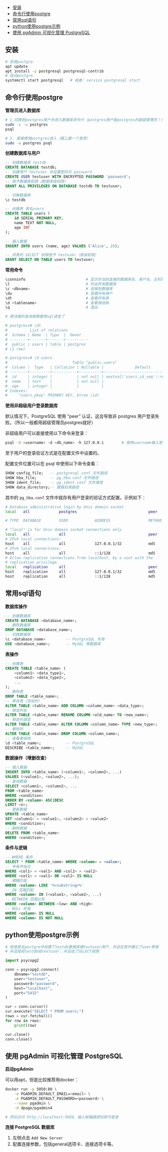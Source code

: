 - [安装](#安装)
- [命令行使用postgre](#命令行使用postgre)
- [常用sql语句](#常用sql语句)
- [python使用postgre示例](#python使用postgre示例)
- [使用 pgAdmin 可视化管理 PostgreSQL](#使用-pgadmin-可视化管理-postgresql)


## 安装

```bash
# 安装postgre
apt update
apt install -y postgresql postgresql-contrib
# 启动postgre
systemctl start postgresql   # 或者: service postgresql start
```

## 命令行使用postgre

**管理员进入数据库**

```bash
# 1.切换到postgres用户并进入数据库命令行（postgres用户是postgres的超级管理员！）
sudo -i -u postgres
psql

# 2. 直接使用postgres进入（跟上面一个意思）
sudo -u postgres psql
```

**创建数据库与用户**

```sql
-- 创建数据库 testdb
CREATE DATABASE testdb;
-- 创建用户 testuser 并设置密码为 password
CREATE USER testuser WITH ENCRYPTED PASSWORD 'password';
-- 授予数据库权限（数据库级权限）
GRANT ALL PRIVILEGES ON DATABASE testdb TO testuser;

-- 切换数据库
\c testdb

-- 创建表 表名users
CREATE TABLE users (
    id SERIAL PRIMARY KEY,
    name TEXT NOT NULL,
    age INT
);

-- 插入数据
INSERT INTO users (name, age) VALUES ('Alice', 25);

-- 将表的 SELECT 权限授予 testuser（表级权限）
GRANT SELECT ON TABLE users TO testuser;
```

**常用命令**

```bash
\conninfo                           # 显示你当前连接的数据库名、用户名、主机等信息。
\l                                  # 列出所有数据库
\c <dbname>                         # 连接到数据库
\du                                 # 查看所有用户
\dt                                 # 查看所有表
\d <tablename>                      # 查看表结构
\q                                  # 退出

# 更详细的查询就需要用sql语言了

# postgres=# \dt
#          List of relations
#  Schema | Name  | Type  |  Owner
# --------+-------+-------+----------
#  public | users | table | postgres
# (1 row)

# postgres=# \d users
#                             Table "public.users"
#  Column |  Type   | Collation | Nullable |              Default
# --------+---------+-----------+----------+-----------------------------------
#  id     | integer |           | not null | nextval('users_id_seq'::regclass)
#  name   | text    |           | not null |
#  age    | integer |           |          |
# Indexes:
#     "users_pkey" PRIMARY KEY, btree (id)
```

**使用非超级用户登录数据库**

默认情况下，PostgreSQL 使用 “peer” 认证，这会导致非 postgres 用户登录失败。（所以一般都用超级管理员postgres就好）

非超级用户可以直接使用以下命令来登录：

```bash
psql -U <username> -d <db_name> -h 127.0.0.1        # 使用username输入密码进入db_name数据库
```

至于用户的登录验证方式是在配置文件中设置的。

配置文件位置可以在 psql 中使用以下命令查看：

```sql
SHOW config_file;   -- postgresql.conf 文件路径
SHOW hba_file;      -- pg_hba.conf 文件路径
SHOW ident_file;    -- pg_ident.conf 文件路径
SHOW data_directory;-- 数据目录路径
```

其中的 `pg_hba.conf` 文件中就存有用户登录的验证方式配置。示例如下：

```bash
# Database administrative login by Unix domain socket
local   all             postgres                                peer

# TYPE  DATABASE        USER            ADDRESS                 METHOD

# "local" is for Unix domain socket connections only
local   all             all                                     peer
# IPv4 local connections:
host    all             all             127.0.0.1/32            md5
# IPv6 local connections:
host    all             all             ::1/128                 md5
# Allow replication connections from localhost, by a user with the
# replication privilege.
local   replication     all                                     peer
host    replication     all             127.0.0.1/32            md5
host    replication     all             ::1/128                 md5
```


## 常用sql语句

**数据库操作**

```sql
-- 创建数据库
CREATE DATABASE <database_name>;
-- 删除数据库
DROP DATABASE <database_name>;
-- 切换数据库
\c <database_name>         -- PostgreSQL 专用
USE <database_name>;       -- MySQL 等数据库
```

**表操作**

```sql
-- 创建表
CREATE TABLE <table_name> (
    <column1> <data_type1>,
    <column2> <data_type2>,
    ...
);
-- 删除表
DROP TABLE <table_name>;
-- 修改表（添加列）
ALTER TABLE <table_name> ADD COLUMN <column_name> <data_type>;
-- 修改列名
ALTER TABLE <table_name> RENAME COLUMN <old_name> TO <new_name>;
-- 修改列类型
ALTER TABLE <table_name> ALTER COLUMN <column_name> TYPE <new_type>;
-- 删除列
ALTER TABLE <table_name> DROP COLUMN <column_name>;
-- 查看表结构
\d <table_name>;           -- PostgreSQL
DESCRIBE <table_name>;     -- MySQL
```

**数据操作（增删改查）**

```sql
-- 插入数据
INSERT INTO <table_name> (<column1>, <column2>, ...)
VALUES (<value1>, <value2>, ...);
-- 查询数据
SELECT <column1>, <column2>, ...
FROM <table_name>
WHERE <condition>
ORDER BY <column> ASC|DESC
LIMIT <n>;
-- 更新数据
UPDATE <table_name>
SET <column1> = <value1>, <column2> = <value2>
WHERE <condition>;
-- 删除数据
DELETE FROM <table_name>
WHERE <condition>;
```

**条件与逻辑**

```sql
-- WHERE 条件
SELECT * FROM <table_name> WHERE <column> = <value>;
-- 多条件组合
WHERE <col1> = <val1> AND <col2> > <val2>
WHERE <col1> = <val1> OR <col2> IS NULL
-- 模糊匹配
WHERE <column> LIKE '%<substring>%'
-- IN 范围匹配
WHERE <column> IN (<value1>, <value2>, ...)
-- BETWEEN 范围比较
WHERE <column> BETWEEN <low> AND <high>
-- NULL 检查
WHERE <column> IS NULL
WHERE <column> IS NOT NULL
```


## python使用postgre示例

```python
# 前提是在postgre中创建了testdb数据库跟testuser用户，并且在其中建立了user表格
# 并且授权testdb给testuser，并且给了SELECT权限

import psycopg2

conn = psycopg2.connect(
    dbname="testdb",
    user="testuser",
    password="password",
    host="localhost",
    port="5432"
)

cur = conn.cursor()
cur.execute("SELECT * FROM users;")
rows = cur.fetchall()
for row in rows:
    print(row)

cur.close()
conn.close()
```


## 使用 pgAdmin 可视化管理 PostgreSQL

**启动pgAdmin**

可以用apt，但是比较推荐用docker：

```bash
docker run -p 5050:80 \
    -e PGADMIN_DEFAULT_EMAIL=<email> \
    -e PGADMIN_DEFAULT_PASSWORD=<password> \
    --name pgadmin \
    -d dpage/pgadmin4

# 然后访问 http://localhost:5050，输入邮箱跟密码即可登录
```

**连接 PostgreSQL 数据库**

1. 左侧点击 `Add New Server`
2. 配置连接参数，包括general选项卡、连接选项卡等。